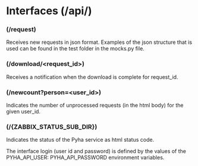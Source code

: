 # Interfaces (/api/)


### (/request)

Receives new requests in json format. 
Examples of the json structure that is used can be found in the test folder in the mocks.py file.

### (/download/<request_id>)

Receives a notification when the download is complete for request_id.

### (/newcount?person=<user_id>)

Indicates the number of unprocessed requests (in the html body) for the given user_id.

### (/{ZABBIX_STATUS_SUB_DIR})

Indicates the status of the Pyha service as html status code.

The interface login (user id and password) is defined by the values of the PYHA_API_USER: PYHA_API_PASSWORD environment variables.